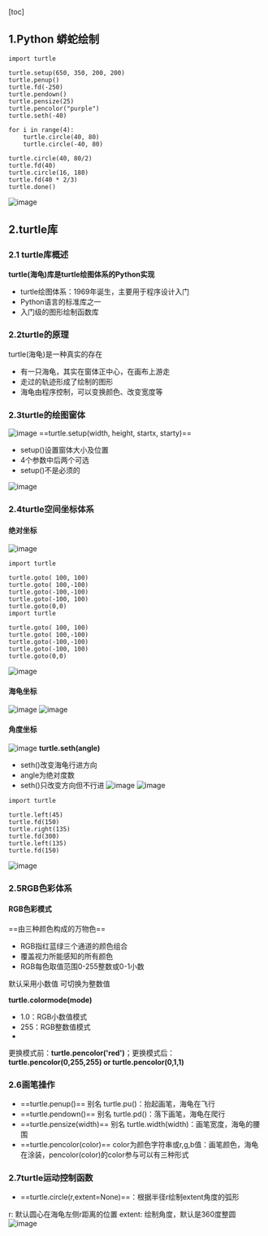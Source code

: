 [toc]
## 1.Python 蟒蛇绘制
```
import turtle

turtle.setup(650, 350, 200, 200) 
turtle.penup()
turtle.fd(-250)
turtle.pendown()
turtle.pensize(25)
turtle.pencolor("purple") 
turtle.seth(-40)

for i in range(4):
    turtle.circle(40, 80) 
    turtle.circle(-40, 80) 

turtle.circle(40, 80/2)
turtle.fd(40)
turtle.circle(16, 180)
turtle.fd(40 * 2/3)
turtle.done()
```
![image](../../youdaonote-images/01714157211945A1902F8B0F59844792.png)

## 2.turtle库
### 2.1 turtle库概述
**turtle(海龟)库是turtle绘图体系的Python实现**
- turtle绘图体系：1969年诞生，主要用于程序设计入门
- Python语言的标准库之一
- 入门级的图形绘制函数库

### 2.2turtle的原理
turtle(海龟)是一种真实的存在

- 有一只海龟，其实在窗体正中心，在画布上游走
- 走过的轨迹形成了绘制的图形
- 海龟由程序控制，可以变换颜色、改变宽度等

### 2.3turtle的绘图窗体
![image](../../youdaonote-images/312F1E3ED70D46B4B3524E6F84988AAD.png)
==turtle.setup(width, height, startx, starty)==

- setup()设置窗体大小及位置
- 4个参数中后两个可选
- setup()不是必须的

![image](../../youdaonote-images/0DD78C2D278A4E4987309E3896F674B2.png)

### 2.4turtle空间坐标体系
#### 绝对坐标
![image](../../youdaonote-images/7F09B646404F4AE2946D369D07AB5356.png)
```
import turtle

turtle.goto( 100, 100)
turtle.goto( 100,-100)
turtle.goto(-100,-100)
turtle.goto(-100, 100)
turtle.goto(0,0)
import turtle

turtle.goto( 100, 100)
turtle.goto( 100,-100)
turtle.goto(-100,-100)
turtle.goto(-100, 100)
turtle.goto(0,0)
```
![image](../../youdaonote-images/E91449857ADD452597EEA3D011CA6A6E.png)

#### 海龟坐标
![image](../../youdaonote-images/E983AC4A40C14253B4BA4095B727F021.png)
![image](../../youdaonote-images/1D0DFC4E32DD49F390481F34B6922786.png)

#### 角度坐标
![image](../../youdaonote-images/02CF7629AD354FC494BBB4B1E13CB6DD.png)
**turtle.seth(angle)**

- seth()改变海龟行进方向
- angle为绝对度数
- seth()只改变方向但不行进
![image](../../youdaonote-images/5AC9BD9B502646A39DB833F8D51A4D84.png)
![image](../../youdaonote-images/AF18F3C9EDCE4F26AFF6188499870352.png)
```
import turtle

turtle.left(45)
turtle.fd(150)
turtle.right(135)
turtle.fd(300)
turtle.left(135)
turtle.fd(150)
```
![image](../../youdaonote-images/D055D7B9AC5B462799ABC9AC8ECF275A.png)

### 2.5RGB色彩体系
#### RGB色彩模式
==由三种颜色构成的万物色==

- RGB指红蓝绿三个通道的颜色组合
- 覆盖视力所能感知的所有颜色
- RGB每色取值范围0-255整数或0-1小数

默认采用小数值 可切换为整数值

**turtle.colormode(mode)**

- 1.0：RGB小数值模式
- 255：RGB整数值模式
- 
更换模式前：**turtle.pencolor('red')**；更换模式后：**turtle.pencolor(0,255,255) or turtle.pencolor(0,1,1)**

### 2.6画笔操作
- ==turtle.penup()== 别名 turtle.pu()：抬起画笔，海龟在飞行
- ==turtle.pendown()== 别名 turtle.pd()：落下画笔，海龟在爬行
- ==turtle.pensize(width)== 别名 turtle.width(width)：画笔宽度，海龟的腰围
- ==turtle.pencolor(color)== color为颜色字符串或r,g,b值：画笔颜色，海龟在涂装，pencolor(color)的color参与可以有三种形式


### 2.7turtle运动控制函数

- ==turtle.circle(r,extent=None)==：根据半径r绘制extent角度的弧形

r: 默认圆心在海龟左侧r距离的位置
extent: 绘制角度，默认是360度整圆
![image](../../youdaonote-images/6F2527359FB54449AFE3A54D7E0BAB11.png)